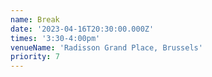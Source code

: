 ```yaml
---
name: Break
date: '2023-04-16T20:30:00.000Z'
times: '3:30-4:00pm'
venueName: 'Radisson Grand Place, Brussels'
priority: 7
---
```



